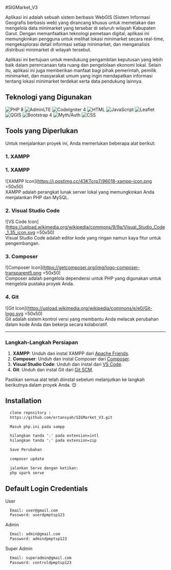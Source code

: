 
#SIGMarket_V3

Aplikasi ini adalah sebuah sistem berbasis WebGIS (Sistem Informasi Geografis berbasis web) yang dirancang khusus untuk memetakan dan mengelola data minimarket yang tersebar di seluruh wilayah Kabupaten Garut. Dengan memanfaatkan teknologi pemetaan digital, aplikasi ini memungkinkan pengguna untuk melihat lokasi minimarket secara real-time, mengeksplorasi detail informasi setiap minimarket, dan menganalisis distribusi minimarket di wilayah tersebut.

Aplikasi ini bertujuan untuk mendukung pengambilan keputusan yang lebih baik dalam perencanaan tata ruang dan pengelolaan ekonomi lokal. Selain itu, aplikasi ini juga memberikan manfaat bagi pihak pemerintah, pemilik minimarket, dan masyarakat umum yang ingin mendapatkan informasi tentang lokasi minimarket terdekat serta data pendukung lainnya.

## Teknologi yang Digunakan

![PHP 8](https://img.shields.io/badge/PHP-8-blue?style=for-the-badge&logo=php&logoColor=white)
![AdminLTE](https://img.shields.io/badge/AdminLTE-3-orange?style=for-the-badge&logo=html5&logoColor=white)
![CodeIgniter 4](https://img.shields.io/badge/CodeIgniter-4-red?style=for-the-badge&logo=codeigniter&logoColor=white)
![HTML](https://img.shields.io/badge/HTML-5-orange?style=for-the-badge&logo=html5&logoColor=white)
![JavaScript](https://img.shields.io/badge/JavaScript-ES6-yellow?style=for-the-badge&logo=javascript&logoColor=black)
![Leaflet](https://img.shields.io/badge/Leaflet-Maps-green?style=for-the-badge&logo=leaflet&logoColor=white)
![QGIS](https://img.shields.io/badge/QGIS-Geospatial-green?style=for-the-badge&logo=qgis&logoColor=white)
![Bootstrap 4](https://img.shields.io/badge/Bootstrap-4-purple?style=for-the-badge&logo=bootstrap&logoColor=white)
![Myth/Auth](https://img.shields.io/badge/Myth/Auth-Authentication-blue?style=for-the-badge&logo=key&logoColor=white)
![CSS](https://img.shields.io/badge/CSS-3-blue?style=for-the-badge&logo=css3&logoColor=white)


## Tools yang Diperlukan

Untuk menjalankan proyek ini, Anda memerlukan beberapa alat berikut:

### 1. XAMPP  
### 1. XAMPP  
![XAMPP Icon](https://i.postimg.cc/43KTcrp7/96018-xampp-icon.png =50x50)  
XAMPP adalah perangkat lunak server lokal yang memungkinkan Anda menjalankan PHP dan MySQL.  

### 2. Visual Studio Code  
![VS Code Icon](https://upload.wikimedia.org/wikipedia/commons/9/9a/Visual_Studio_Code_1.35_icon.svg =50x50)  
Visual Studio Code adalah editor kode yang ringan namun kaya fitur untuk pengembangan.  

### 3. Composer  
![Composer Icon](https://getcomposer.org/img/logo-composer-transparent5.png =50x50)  
Composer adalah pengelola dependensi untuk PHP yang digunakan untuk mengelola pustaka proyek Anda.  

### 4. Git  
![Git Icon](https://upload.wikimedia.org/wikipedia/commons/e/e0/Git-logo.svg =50x50)  
Git adalah sistem kontrol versi yang membantu Anda melacak perubahan dalam kode Anda dan bekerja secara kolaboratif.   

---

### Langkah-Langkah Persiapan

1. **XAMPP**: Unduh dan instal XAMPP dari [Apache Friends](https://www.apachefriends.org).  
2. **Composer**: Unduh dan instal Composer dari [Composer](https://getcomposer.org).  
3. **Visual Studio Code**: Unduh dan instal dari [VS Code](https://code.visualstudio.com).  
4. **Git**: Unduh dan instal Git dari [Git SCM](https://git-scm.com).  

Pastikan semua alat telah diinstal sebelum melanjutkan ke langkah berikutnya dalam proyek Anda. 😊



## Installation


```bash
  clone repository : 
  https://github.com/ertansyah/SIGMarket_V3.git
```
```bash
  Masuk php.ini pada xampp
```
```bash
  hilangkan tanda ";" pada extension=intl
  hilangkan tanda ";" pada extension=zip
```
```bash
  Save Perubahan
```
```bash
  composer update
```
```bash
  jalankan Serve dengan ketikan:
  php spark serve
```
## Default Login Credentials

User
```bash
  Email: user@gmail.com
  Password: userdpmptsp123
```
Admin
```bash
  Email: admin@gmail.com
  Password: admindpmptsp123
```
Super Admin
```bash
  Email: superadmin@gmail.com
  Password: controldpmptsp123
```
    




